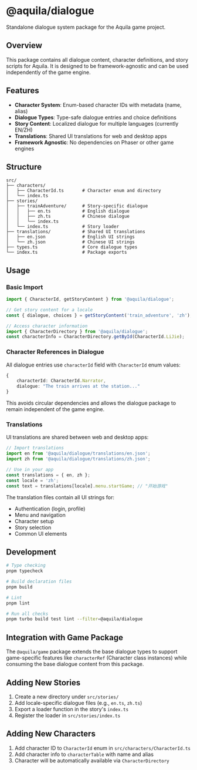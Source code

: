 # @aquila/dialogue

Standalone dialogue system package for the Aquila game project.

## Overview

This package contains all dialogue content, character definitions, and story scripts for Aquila. It is designed to be framework-agnostic and can be used independently of the game engine.

## Features

- **Character System**: Enum-based character IDs with metadata (name, alias)
- **Dialogue Types**: Type-safe dialogue entries and choice definitions
- **Story Content**: Localized dialogue for multiple languages (currently EN/ZH)
- **Translations**: Shared UI translations for web and desktop apps
- **Framework Agnostic**: No dependencies on Phaser or other game engines

## Structure

```
src/
├── characters/
│   ├── CharacterId.ts       # Character enum and directory
│   └── index.ts
├── stories/
│   ├── trainAdventure/      # Story-specific dialogue
│   │   ├── en.ts            # English dialogue
│   │   ├── zh.ts            # Chinese dialogue
│   │   └── index.ts
│   └── index.ts             # Story loader
├── translations/            # Shared UI translations
│   ├── en.json              # English UI strings
│   └── zh.json              # Chinese UI strings
├── types.ts                 # Core dialogue types
└── index.ts                 # Package exports
```

## Usage

### Basic Import

```typescript
import { CharacterId, getStoryContent } from '@aquila/dialogue';

// Get story content for a locale
const { dialogue, choices } = getStoryContent('train_adventure', 'zh');

// Access character information
import { CharacterDirectory } from '@aquila/dialogue';
const characterInfo = CharacterDirectory.getById(CharacterId.LiJie);
```

### Character References in Dialogue

All dialogue entries use `characterId` field with `CharacterId` enum values:

```typescript
{
    characterId: CharacterId.Narrator,
    dialogue: "The train arrives at the station..."
}
```

This avoids circular dependencies and allows the dialogue package to remain independent of the game engine.

### Translations

UI translations are shared between web and desktop apps:

```typescript
// Import translations
import en from '@aquila/dialogue/translations/en.json';
import zh from '@aquila/dialogue/translations/zh.json';

// Use in your app
const translations = { en, zh };
const locale = 'zh';
const text = translations[locale].menu.startGame; // "开始游戏"
```

The translation files contain all UI strings for:
- Authentication (login, profile)
- Menu and navigation
- Character setup
- Story selection
- Common UI elements

## Development

```bash
# Type checking
pnpm typecheck

# Build declaration files
pnpm build

# Lint
pnpm lint

# Run all checks
pnpm turbo build test lint --filter=@aquila/dialogue
```

## Integration with Game Package

The `@aquila/game` package extends the base dialogue types to support game-specific features like `characterRef` (Character class instances) while consuming the base dialogue content from this package.

## Adding New Stories

1. Create a new directory under `src/stories/`
2. Add locale-specific dialogue files (e.g., `en.ts`, `zh.ts`)
3. Export a loader function in the story's `index.ts`
4. Register the loader in `src/stories/index.ts`

## Adding New Characters

1. Add character ID to `CharacterId` enum in `src/characters/CharacterId.ts`
2. Add character info to `characterTable` with name and alias
3. Character will be automatically available via `CharacterDirectory`
